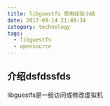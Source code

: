 ```yaml
---
title: libguestfs 使用经验小结
date: 2017-09-14 21:49:34
category: technology
tags:
  - libguestfs
  - opensource
---
```


## 介绍dsfdssfds
libguestfs是一组访问或修改虚拟机
